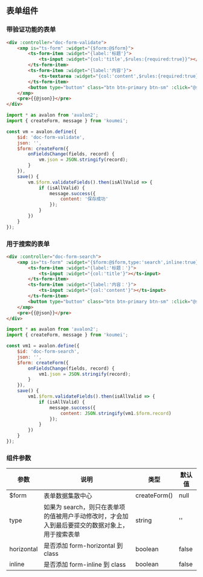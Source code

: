 ## 表单组件

### 带验证功能的表单

```html
<div :controller="doc-form-validate">
    <xmp is="ts-form" :widget="{$form:@$form}">
        <ts-form-item :widget="{label:'标题'}">
            <ts-input :widget="{col:'title',$rules:{required:true}}"></ts-input>
        </ts-form-item>
        <ts-form-item :widget="{label:'内容'}">
            <ts-textarea :widget="{col:'content',$rules:{required:true}}"></ts-textarea>
        </ts-form-item>
        <button type="button" class="btn btn-primary btn-sm" :click="@save">保存</button>
    </xmp>
    <pre>{{@json}}</pre>
</div>
```

```js
import * as avalon from 'avalon2';
import { createForm, message } from 'koumei';

const vm = avalon.define({
    $id: 'doc-form-validate',
    json: '',
    $form: createForm({
        onFieldsChange(fields, record) {
            vm.json = JSON.stringify(record);
        }
    }),
    save() {
        vm.$form.validateFields().then(isAllValid => {
            if (isAllValid) {
                message.success({
                    content: '保存成功'
                });
            }
        })
    }
});
```

### 用于搜索的表单

```html
<div :controller="doc-form-search">
    <xmp is="ts-form" :widget="{$form:@$form,type:'search',inline:true}">
        <ts-form-item :widget="{label:'标题：'}">
            <ts-input :widget="{col:'title'}"></ts-input>
        </ts-form-item>
        <ts-form-item :widget="{label:'内容：'}">
            <ts-input :widget="{col:'content'}"></ts-input>
        </ts-form-item>
        <button type="button" class="btn btn-primary btn-sm" :click="@save">搜索</button>
    </xmp>
    <pre>{{@json}}</pre>
</div>
```

```js
import * as avalon from 'avalon2';
import { createForm, message } from 'koumei';

const vm1 = avalon.define({
    $id: 'doc-form-search',
    json: '',
    $form: createForm({
        onFieldsChange(fields, record) {
            vm1.json = JSON.stringify(record);
        }
    }),
    save() {
        vm1.$form.validateFields().then(isAllValid => {
            if (isAllValid) {
                message.success({
                    content: JSON.stringify(vm1.$form.record)
                });
            }
        })
    }
});
```

### 组件参数

| 参数 | 说明 | 类型 | 默认值 |
|-----|-----|-----|-----|
| $form | 表单数据集散中心 | createForm() | null |
| type | 如果为 search，则只在表单项的值被用户手动修改时，才会加入到最后要提交的数据对象上，用于搜索表单 | string | '' |
| horizontal | 是否添加 form-horizontal 到 class | boolean | false |
| inline | 是否添加 form-inline 到 class | boolean | false |